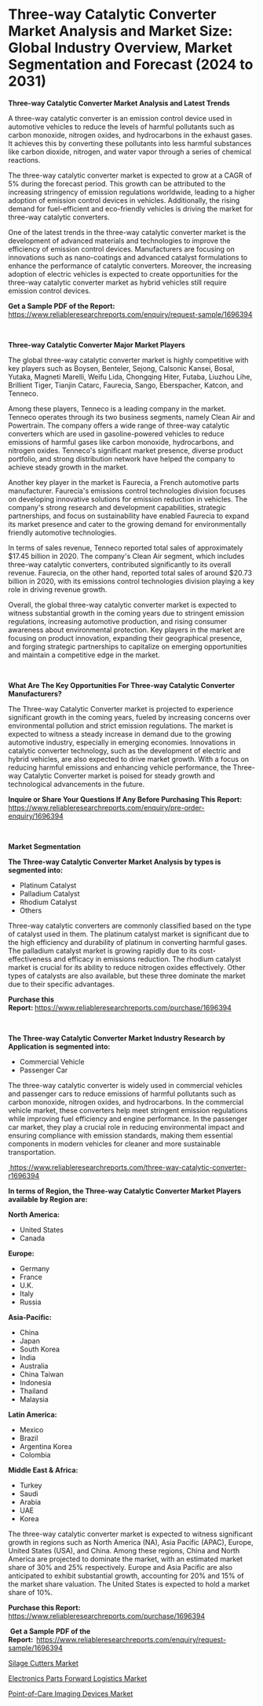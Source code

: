 <p><h1>Three-way Catalytic Converter Market Analysis and Market Size: Global Industry Overview, Market Segmentation and Forecast (2024 to 2031)</h1></p><p><strong>Three-way Catalytic Converter Market Analysis and Latest Trends</strong></p>
<p><p>A three-way catalytic converter is an emission control device used in automotive vehicles to reduce the levels of harmful pollutants such as carbon monoxide, nitrogen oxides, and hydrocarbons in the exhaust gases. It achieves this by converting these pollutants into less harmful substances like carbon dioxide, nitrogen, and water vapor through a series of chemical reactions.</p><p>The three-way catalytic converter market is expected to grow at a CAGR of 5% during the forecast period. This growth can be attributed to the increasing stringency of emission regulations worldwide, leading to a higher adoption of emission control devices in vehicles. Additionally, the rising demand for fuel-efficient and eco-friendly vehicles is driving the market for three-way catalytic converters.</p><p>One of the latest trends in the three-way catalytic converter market is the development of advanced materials and technologies to improve the efficiency of emission control devices. Manufacturers are focusing on innovations such as nano-coatings and advanced catalyst formulations to enhance the performance of catalytic converters. Moreover, the increasing adoption of electric vehicles is expected to create opportunities for the three-way catalytic converter market as hybrid vehicles still require emission control devices.</p></p>
<p><strong>Get a Sample PDF of the Report:&nbsp;</strong> <a href="https://www.reliableresearchreports.com/enquiry/request-sample/1696394">https://www.reliableresearchreports.com/enquiry/request-sample/1696394</a></p>
<p>&nbsp;</p>
<p><strong>Three-way Catalytic Converter Major Market Players</strong></p>
<p><p>The global three-way catalytic converter market is highly competitive with key players such as Boysen, Benteler, Sejong, Calsonic Kansei, Bosal, Yutaka, Magneti Marelli, Weifu Lida, Chongqing Hiter, Futaba, Liuzhou Lihe, Brillient Tiger, Tianjin Catarc, Faurecia, Sango, Eberspacher, Katcon, and Tenneco. </p><p>Among these players, Tenneco is a leading company in the market. Tenneco operates through its two business segments, namely Clean Air and Powertrain. The company offers a wide range of three-way catalytic converters which are used in gasoline-powered vehicles to reduce emissions of harmful gases like carbon monoxide, hydrocarbons, and nitrogen oxides. Tenneco's significant market presence, diverse product portfolio, and strong distribution network have helped the company to achieve steady growth in the market.</p><p>Another key player in the market is Faurecia, a French automotive parts manufacturer. Faurecia's emissions control technologies division focuses on developing innovative solutions for emission reduction in vehicles. The company's strong research and development capabilities, strategic partnerships, and focus on sustainability have enabled Faurecia to expand its market presence and cater to the growing demand for environmentally friendly automotive technologies.</p><p>In terms of sales revenue, Tenneco reported total sales of approximately $17.45 billion in 2020. The company's Clean Air segment, which includes three-way catalytic converters, contributed significantly to its overall revenue. Faurecia, on the other hand, reported total sales of around $20.73 billion in 2020, with its emissions control technologies division playing a key role in driving revenue growth.</p><p>Overall, the global three-way catalytic converter market is expected to witness substantial growth in the coming years due to stringent emission regulations, increasing automotive production, and rising consumer awareness about environmental protection. Key players in the market are focusing on product innovation, expanding their geographical presence, and forging strategic partnerships to capitalize on emerging opportunities and maintain a competitive edge in the market.</p></p>
<p>&nbsp;</p>
<p><strong>What Are The Key Opportunities For Three-way Catalytic Converter Manufacturers?</strong></p>
<p><p>The Three-way Catalytic Converter market is projected to experience significant growth in the coming years, fueled by increasing concerns over environmental pollution and strict emission regulations. The market is expected to witness a steady increase in demand due to the growing automotive industry, especially in emerging economies. Innovations in catalytic converter technology, such as the development of electric and hybrid vehicles, are also expected to drive market growth. With a focus on reducing harmful emissions and enhancing vehicle performance, the Three-way Catalytic Converter market is poised for steady growth and technological advancements in the future.</p></p>
<p><strong>Inquire or Share Your Questions If Any Before Purchasing This Report:</strong> <a href="https://www.reliableresearchreports.com/enquiry/pre-order-enquiry/1696394">https://www.reliableresearchreports.com/enquiry/pre-order-enquiry/1696394</a></p>
<p>&nbsp;</p>
<p><strong>Market Segmentation</strong></p>
<p><strong>The Three-way Catalytic Converter Market Analysis by types is segmented into:</strong></p>
<p><ul><li>Platinum Catalyst</li><li>Palladium Catalyst</li><li>Rhodium Catalyst</li><li>Others</li></ul></p>
<p><p>Three-way catalytic converters are commonly classified based on the type of catalyst used in them. The platinum catalyst market is significant due to the high efficiency and durability of platinum in converting harmful gases. The palladium catalyst market is growing rapidly due to its cost-effectiveness and efficacy in emissions reduction. The rhodium catalyst market is crucial for its ability to reduce nitrogen oxides effectively. Other types of catalysts are also available, but these three dominate the market due to their specific advantages.</p></p>
<p><strong>Purchase this Report:&nbsp;</strong><a href="https://www.reliableresearchreports.com/purchase/1696394">https://www.reliableresearchreports.com/purchase/1696394</a></p>
<p>&nbsp;</p>
<p><strong>The Three-way Catalytic Converter Market Industry Research by Application is segmented into:</strong></p>
<p><ul><li>Commercial Vehicle</li><li>Passenger Car</li></ul></p>
<p><p>The three-way catalytic converter is widely used in commercial vehicles and passenger cars to reduce emissions of harmful pollutants such as carbon monoxide, nitrogen oxides, and hydrocarbons. In the commercial vehicle market, these converters help meet stringent emission regulations while improving fuel efficiency and engine performance. In the passenger car market, they play a crucial role in reducing environmental impact and ensuring compliance with emission standards, making them essential components in modern vehicles for cleaner and more sustainable transportation.</p></p>
<p><a href="https://www.reliableresearchreports.com/three-way-catalytic-converter-r1696394">&nbsp;https://www.reliableresearchreports.com/three-way-catalytic-converter-r1696394</a></p>
<p><strong>In terms of Region, the Three-way Catalytic Converter Market Players available by Region are:</strong></p>
<p>
    <p> <strong> North America: </strong>
        <ul>
            <li>United States</li>
            <li>Canada</li>
        </ul>
        </p> 
    <p> <strong> Europe: </strong>
        <ul>
            <li>Germany</li>
            <li>France</li>
            <li>U.K.</li>
            <li>Italy</li>
            <li>Russia</li>
        </ul>
        </p> 
    <p> <strong> Asia-Pacific: </strong>
        <ul>
            <li>China</li>
            <li>Japan</li>
            <li>South Korea</li>
            <li>India</li>
            <li>Australia</li>
            <li>China Taiwan</li>
            <li>Indonesia</li>
            <li>Thailand</li>
            <li>Malaysia</li>
        </ul>
        </p> 
    <p> <strong> Latin America: </strong>
        <ul>
            <li>Mexico</li>
            <li>Brazil</li>
            <li>Argentina Korea</li>
            <li>Colombia</li>
        </ul>
        </p> 
    <p> <strong> Middle East & Africa: </strong>
        <ul>
            <li>Turkey</li>
            <li>Saudi</li>
            <li>Arabia</li>
            <li>UAE</li>
            <li>Korea</li>
        </ul>
    </p>
    </p>
<p><p>The three-way catalytic converter market is expected to witness significant growth in regions such as North America (NA), Asia Pacific (APAC), Europe, United States (USA), and China. Among these regions, China and North America are projected to dominate the market, with an estimated market share of 30% and 25% respectively. Europe and Asia Pacific are also anticipated to exhibit substantial growth, accounting for 20% and 15% of the market share valuation. The United States is expected to hold a market share of 10%.</p></p>
<p><strong>Purchase this Report: </strong><a href="https://www.reliableresearchreports.com/purchase/1696394">https://www.reliableresearchreports.com/purchase/1696394</a></p>
<p>&nbsp;<strong>Get a Sample PDF of the Report:&nbsp;&nbsp;</strong><a href="https://www.reliableresearchreports.com/enquiry/request-sample/1696394">https://www.reliableresearchreports.com/enquiry/request-sample/1696394</a></p>
<p><strong></strong></p>
<p><p><a href="https://www.linkedin.com/pulse/insights-silage-cutters-market-size-analysing-share-trends-growth-of1tc?trackingId=89594yjXxkJPvtlOzCmkFA%3D%3D">Silage Cutters Market</a></p><p><a href="https://www.linkedin.com/pulse/electronics-parts-forward-logistics-market-furnishes-lsntc">Electronics Parts Forward Logistics Market</a></p><p><a href="https://www.linkedin.com/pulse/point-of-care-imaging-devices-market-size-examines-its-scope-c6rcc?trackingId=7yU1GWTCE%2Bg22YqbSc2KJQ%3D%3D">Point-of-Care Imaging Devices Market</a></p></p>